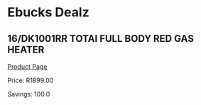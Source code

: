 
# Ebucks Dealz
## 16/DK1001RR TOTAI FULL BODY RED GAS HEATER
[Product Page](https://www.ebucks.com/web/shop/productSelected.do?prodId=690390624&catId=1157555360)

Price: R1899.00

Savings: 100.0


	